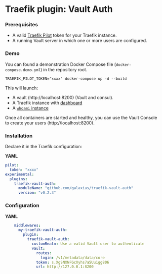 # Traefik plugin: Vault Auth

### Prerequisites

* A valid [Traefik Pilot](https://pilot.traefik.io) token for your Traefik instance.
* A running Vault server in which one or more users are configured.

### Demo
You can found a demonstration Docker Compose file (`docker-compose.demo.yml`) in the repository root. 


```shell
TRAEFIK_PILOT_TOKEN="xxxx" docker-compose up -d --build 
```
This will launch:
* A vault (http://localhost:8200) (Vault and consul).
* A Traefik instance with [dashboard](http://traefik.localhost)
* A [`whoami` instance](http://whoami.localhost)

Once all containers are started and healthy, you can use the Vault Console to create your users (http://localhost:8200).

### Installation
Declare it in the Traefik configuration:

**YAML**
```yaml
pilot:
  token: "xxxx"
experimental:
  plugins:
    traefik-vault-auth:
      moduleName: "github.com/galaxias/traefik-vault-auth"
      version: "v0.2.3"
```

### Configuration

**YAML**
```yaml
    middlewares:
      my-traefik-vault-auth:
        plugin:
          traefik-vault-auth:
            customRealm: Use a valid Vault user to authenticate
            vault:
              routes:
                login: /v1/metadata/data/core
              token: s.XgSNXNFGcXyhs7a5Uu1gg806
              url: http://127.0.0.1:8200
```